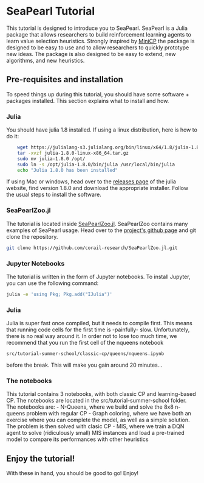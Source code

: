# SeaPearl Tutorial

This tutorial is designed to introduce you to SeaPearl. SeaPearl is a Julia package that allows researchers to build reinforcement learning agents to learn value selection heuristics. Strongly inspired by [MiniCP](http://www.minicp.org/) the package is designed to be easy to use and to allow researchers to quickly prototype new ideas. The package is also designed to be easy to extend, new algorithms, and new heuristics.

## Pre-requisites and installation

To speed things up during this tutorial, you should have some software + packages installed. This section explains what to install and how.

### Julia
You should have julia 1.8 installed. If using a linux distribution, here is how to do it:
    
```bash
    wget https://julialang-s3.julialang.org/bin/linux/x64/1.8/julia-1.8.0-linux-x86_64.tar.gz
    tar -xvzf julia-1.8.0-linux-x86_64.tar.gz
    sudo mv julia-1.8.0 /opt/
    sudo ln -s /opt/julia-1.8.0/bin/julia /usr/local/bin/julia
    echo "Julia 1.8.0 has been installed"
```
If using Mac or windows, head over to the [releases page](https://julialang.org/downloads/oldreleases/) of the julia website, find version 1.8.0 and download the appropriate installer. Follow the usual steps to install the software.

### SeaPearlZoo.jl

The tutorial is located inside [SeaPearlZoo.jl](https://github.com/corail-research/SeaPearlZoo.jl). SeaPearlZoo contains many examples of SeaPearl usage. Head over to the [project's github page](https://github.com/corail-research/SeaPearlZoo.jl) and git clone the repository. 

```bash
git clone https://github.com/corail-research/SeaPearlZoo.jl.git
```

### Jupyter Notebooks

The tutorial is written in the form of Jupyter notebooks. To install Jupyter, you can use the following command:
```bash
julia -e 'using Pkg; Pkg.add("IJulia")'
```

### Julia

Julia is super fast once compiled, but it needs to compile first. This means that running code cells for the first time is -painfully- slow. Unfortunately, there is no real way around it. In order not to lose too much time, we recommend that you run the first cell of the nqueens notebook 

`src/tutorial-summer-school/classic-cp/queens/nqueens.ipynb` 

before the break. This will make you gain around 20 minutes... 

### The notebooks

This tutorial contains 3 notebooks, with both classic CP and learning-based CP. The notebooks are located in the src/tutorial-summer-school folder. The notebooks are:
	- N-Queens, where we build and solve the 8x8 n-queens problem with regular CP
	- Graph coloring, where we have both an exercise where you can complete the model, as well as a simple solution. The problem is then solved with clasic CP
    - MIS, where we train a DQN agent to solve (ridiculously small) MIS instances and load a pre-trained model to compare its performances with other heuristics

## Enjoy the tutorial!

With these in hand, you should be good to go! Enjoy!

